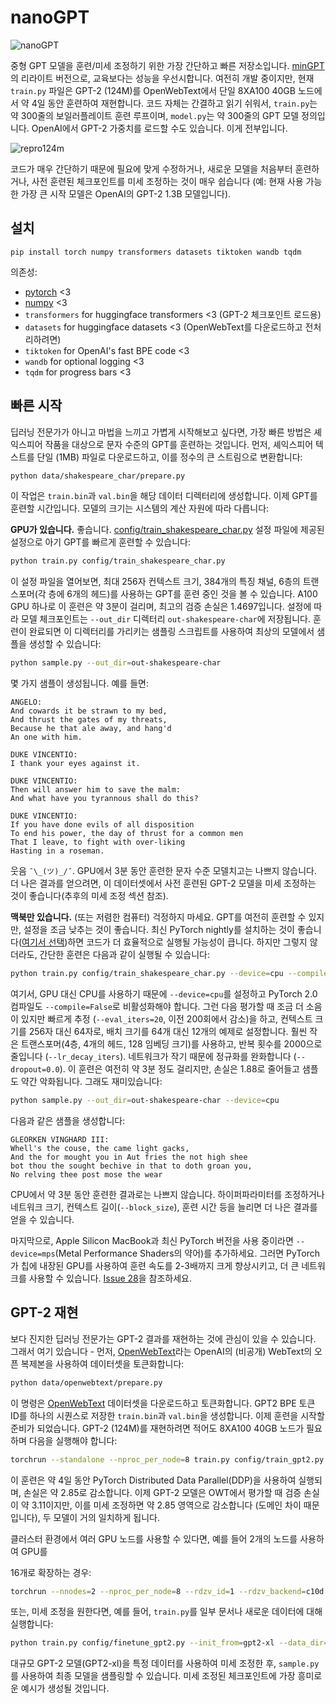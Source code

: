 # nanoGPT

![nanoGPT](assets/nanogpt.jpg)

중형 GPT 모델을 훈련/미세 조정하기 위한 가장 간단하고 빠른 저장소입니다. [minGPT](https://github.com/karpathy/minGPT)의 리라이트 버전으로, 교육보다는 성능을 우선시합니다. 여전히 개발 중이지만, 현재 `train.py` 파일은 GPT-2 (124M)를 OpenWebText에서 단일 8XA100 40GB 노드에서 약 4일 동안 훈련하여 재현합니다. 코드 자체는 간결하고 읽기 쉬워서, `train.py`는 약 300줄의 보일러플레이트 훈련 루프이며, `model.py`는 약 300줄의 GPT 모델 정의입니다. OpenAI에서 GPT-2 가중치를 로드할 수도 있습니다. 이게 전부입니다.

![repro124m](assets/gpt2_124M_loss.png)

코드가 매우 간단하기 때문에 필요에 맞게 수정하거나, 새로운 모델을 처음부터 훈련하거나, 사전 훈련된 체크포인트를 미세 조정하는 것이 매우 쉽습니다 (예: 현재 사용 가능한 가장 큰 시작 모델은 OpenAI의 GPT-2 1.3B 모델입니다).

## 설치

```
pip install torch numpy transformers datasets tiktoken wandb tqdm
```

의존성:

- [pytorch](https://pytorch.org) <3
- [numpy](https://numpy.org/install/) <3
-  `transformers` for huggingface transformers <3 (GPT-2 체크포인트 로드용)
-  `datasets` for huggingface datasets <3 (OpenWebText를 다운로드하고 전처리하려면)
-  `tiktoken` for OpenAI's fast BPE code <3
-  `wandb` for optional logging <3
-  `tqdm` for progress bars <3

## 빠른 시작

딥러닝 전문가가 아니고 마법을 느끼고 가볍게 시작해보고 싶다면, 가장 빠른 방법은 셰익스피어 작품을 대상으로 문자 수준의 GPT를 훈련하는 것입니다. 먼저, 셰익스피어 텍스트를 단일 (1MB) 파일로 다운로드하고, 이를 정수의 큰 스트림으로 변환합니다:

```sh
python data/shakespeare_char/prepare.py
```

이 작업은 `train.bin`과 `val.bin`을 해당 데이터 디렉터리에 생성합니다. 이제 GPT를 훈련할 시간입니다. 모델의 크기는 시스템의 계산 자원에 따라 다릅니다:

**GPU가 있습니다.** 좋습니다. [config/train_shakespeare_char.py](config/train_shakespeare_char.py) 설정 파일에 제공된 설정으로 아기 GPT를 빠르게 훈련할 수 있습니다:

```sh
python train.py config/train_shakespeare_char.py
```

이 설정 파일을 열어보면, 최대 256자 컨텍스트 크기, 384개의 특징 채널, 6층의 트랜스포머(각 층에 6개의 헤드)를 사용하는 GPT를 훈련 중인 것을 볼 수 있습니다. A100 GPU 하나로 이 훈련은 약 3분이 걸리며, 최고의 검증 손실은 1.4697입니다. 설정에 따라 모델 체크포인트는 `--out_dir` 디렉터리 `out-shakespeare-char`에 저장됩니다. 훈련이 완료되면 이 디렉터리를 가리키는 샘플링 스크립트를 사용하여 최상의 모델에서 샘플을 생성할 수 있습니다:

```sh
python sample.py --out_dir=out-shakespeare-char
```

몇 가지 샘플이 생성됩니다. 예를 들면:

```
ANGELO:
And cowards it be strawn to my bed,
And thrust the gates of my threats,
Because he that ale away, and hang'd
An one with him.

DUKE VINCENTIO:
I thank your eyes against it.

DUKE VINCENTIO:
Then will answer him to save the malm:
And what have you tyrannous shall do this?

DUKE VINCENTIO:
If you have done evils of all disposition
To end his power, the day of thrust for a common men
That I leave, to fight with over-liking
Hasting in a roseman.
```

웃음 `¯\_(ツ)_/¯`. GPU에서 3분 동안 훈련한 문자 수준 모델치고는 나쁘지 않습니다. 더 나은 결과를 얻으려면, 이 데이터셋에서 사전 훈련된 GPT-2 모델을 미세 조정하는 것이 좋습니다(추후의 미세 조정 섹션 참조).

**맥북만 있습니다.** (또는 저렴한 컴퓨터) 걱정하지 마세요. GPT를 여전히 훈련할 수 있지만, 설정을 조금 낮추는 것이 좋습니다. 최신 PyTorch nightly를 설치하는 것이 좋습니다([여기서 선택](https://pytorch.org/get-started/locally/))하면 코드가 더 효율적으로 실행될 가능성이 큽니다. 하지만 그렇지 않더라도, 간단한 훈련은 다음과 같이 실행될 수 있습니다:

```sh
python train.py config/train_shakespeare_char.py --device=cpu --compile=False --eval_iters=20 --log_interval=1 --block_size=64 --batch_size=12 --n_layer=4 --n_head=4 --n_embd=128 --max_iters=2000 --lr_decay_iters=2000 --dropout=0.0
```

여기서, GPU 대신 CPU를 사용하기 때문에 `--device=cpu`를 설정하고 PyTorch 2.0 컴파일도 `--compile=False`로 비활성화해야 합니다. 그런 다음 평가할 때 조금 더 소음이 있지만 빠르게 추정 (`--eval_iters=20`, 이전 200회에서 감소)을 하고, 컨텍스트 크기를 256자 대신 64자로, 배치 크기를 64개 대신 12개의 예제로 설정합니다. 훨씬 작은 트랜스포머(4층, 4개의 헤드, 128 임베딩 크기)를 사용하고, 반복 횟수를 2000으로 줄입니다 (`--lr_decay_iters`). 네트워크가 작기 때문에 정규화를 완화합니다 (`--dropout=0.0`). 이 훈련은 여전히 약 3분 정도 걸리지만, 손실은 1.88로 줄어들고 샘플도 약간 악화됩니다. 그래도 재미있습니다:

```sh
python sample.py --out_dir=out-shakespeare-char --device=cpu
```
다음과 같은 샘플을 생성합니다:

```
GLEORKEN VINGHARD III:
Whell's the couse, the came light gacks,
And the for mought you in Aut fries the not high shee
bot thou the sought bechive in that to doth groan you,
No relving thee post mose the wear
```

CPU에서 약 3분 동안 훈련한 결과로는 나쁘지 않습니다. 하이퍼파라미터를 조정하거나 네트워크 크기, 컨텍스트 길이(`--block_size`), 훈련 시간 등을 늘리면 더 나은 결과를 얻을 수 있습니다.

마지막으로, Apple Silicon MacBook과 최신 PyTorch 버전을 사용 중이라면 `--device=mps`(Metal Performance Shaders의 약어)를 추가하세요. 그러면 PyTorch가 칩에 내장된 GPU를 사용하여 훈련 속도를 2-3배까지 크게 향상시키고, 더 큰 네트워크를 사용할 수 있습니다. [Issue 28](https://github.com/karpathy/nanoGPT/issues/28)을 참조하세요.

## GPT-2 재현

보다 진지한 딥러닝 전문가는 GPT-2 결과를 재현하는 것에 관심이 있을 수 있습니다. 그래서 여기 있습니다 - 먼저, [OpenWebText](https://openwebtext2.readthedocs.io/en/latest/)라는 OpenAI의 (비공개) WebText의 오픈 복제본을 사용하여 데이터셋을 토큰화합니다:

```sh
python data/openwebtext/prepare.py
```

이 명령은 [OpenWebText](https://huggingface.co/datasets/openwebtext) 데이터셋을 다운로드하고 토큰화합니다. GPT2 BPE 토큰 ID를 하나의 시퀀스로 저장한 `train.bin`과 `val.bin`을 생성합니다. 이제 훈련을 시작할 준비가 되었습니다. GPT-2 (124M)를 재현하려면 적어도 8XA100 40GB 노드가 필요하며 다음을 실행해야 합니다:

```sh
torchrun --standalone --nproc_per_node=8 train.py config/train_gpt2.py
```

이 훈련은 약 4일 동안 PyTorch Distributed Data Parallel(DDP)을 사용하여 실행되며, 손실은 약 2.85로 감소합니다. 이제 GPT-2 모델은 OWT에서 평가할 때 검증 손실이 약 3.11이지만, 이를 미세 조정하면 약 2.85 영역으로 감소합니다 (도메인 차이 때문입니다), 두 모델이 거의 일치하게 됩니다.

클러스터 환경에서 여러 GPU 노드를 사용할 수 있다면, 예를 들어 2개의 노드를 사용하여 GPU를

 16개로 확장하는 경우:

```sh
torchrun --nnodes=2 --nproc_per_node=8 --rdzv_id=1 --rdzv_backend=c10d train.py config/train_gpt2.py
```

또는, 미세 조정을 원한다면, 예를 들어, `train.py`를 일부 문서나 새로운 데이터에 대해 실행합니다:

```sh
python train.py config/finetune_gpt2.py --init_from=gpt2-xl --data_dir=data/my_custom_data
```

대규모 GPT-2 모델(GPT2-xl)을 특정 데이터를 사용하여 미세 조정한 후, `sample.py`를 사용하여 최종 모델을 샘플링할 수 있습니다. 미세 조정된 체크포인트에 가장 흥미로운 예시가 생성될 것입니다.
